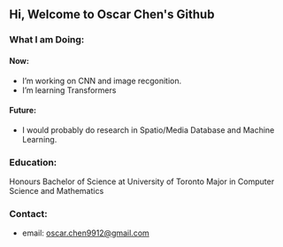 ## Hi, Welcome to Oscar Chen's Github

### What I am Doing:

#### Now:
- I’m working on CNN and image recgonition.
- I’m learning Transformers

#### Future:
- I would probably do research in Spatio/Media Database and Machine Learning.


### Education:

Honours Bachelor of Science at University of Toronto
Major in Computer Science and Mathematics

### Contact:
- email: oscar.chen9912@gmail.com


